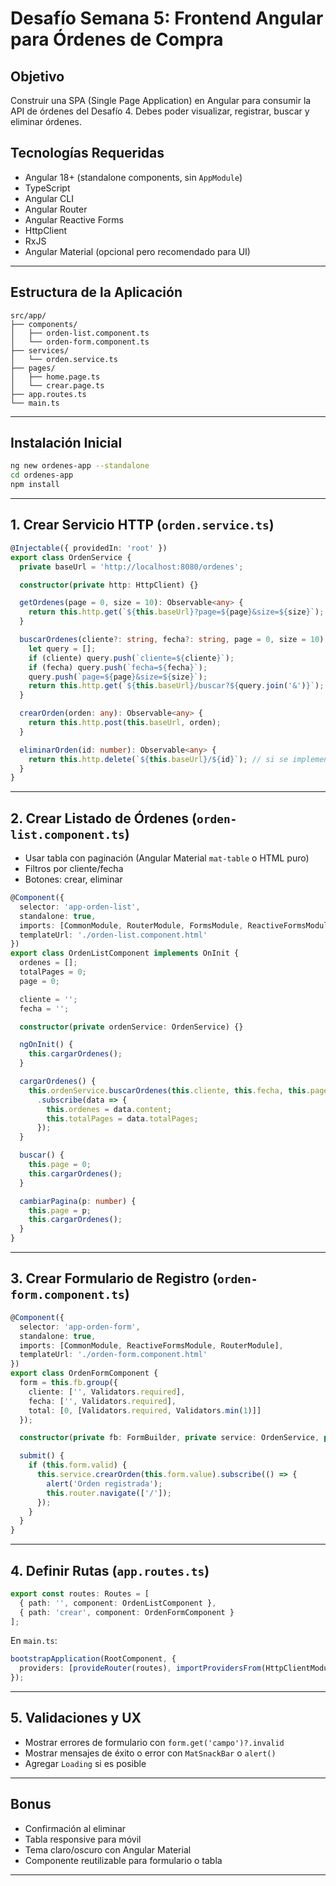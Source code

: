 # Desafío Semana 5: Frontend Angular para Órdenes de Compra

## Objetivo
Construir una SPA (Single Page Application) en Angular para consumir la API de órdenes del Desafío 4. Debes poder visualizar, registrar, buscar y eliminar órdenes.

## Tecnologías Requeridas
- Angular 18+ (standalone components, sin `AppModule`)
- TypeScript
- Angular CLI
- Angular Router
- Angular Reactive Forms
- HttpClient
- RxJS
- Angular Material (opcional pero recomendado para UI)

---

## Estructura de la Aplicación
```
src/app/
├── components/
│   ├── orden-list.component.ts
│   └── orden-form.component.ts
├── services/
│   └── orden.service.ts
├── pages/
│   ├── home.page.ts
│   └── crear.page.ts
├── app.routes.ts
└── main.ts
```

---

## Instalación Inicial
```bash
ng new ordenes-app --standalone
cd ordenes-app
npm install
```

---

## 1. Crear Servicio HTTP (`orden.service.ts`)
```ts
@Injectable({ providedIn: 'root' })
export class OrdenService {
  private baseUrl = 'http://localhost:8080/ordenes';

  constructor(private http: HttpClient) {}

  getOrdenes(page = 0, size = 10): Observable<any> {
    return this.http.get(`${this.baseUrl}?page=${page}&size=${size}`);
  }

  buscarOrdenes(cliente?: string, fecha?: string, page = 0, size = 10): Observable<any> {
    let query = [];
    if (cliente) query.push(`cliente=${cliente}`);
    if (fecha) query.push(`fecha=${fecha}`);
    query.push(`page=${page}&size=${size}`);
    return this.http.get(`${this.baseUrl}/buscar?${query.join('&')}`);
  }

  crearOrden(orden: any): Observable<any> {
    return this.http.post(this.baseUrl, orden);
  }

  eliminarOrden(id: number): Observable<any> {
    return this.http.delete(`${this.baseUrl}/${id}`); // si se implementa
  }
}
```

---

## 2. Crear Listado de Órdenes (`orden-list.component.ts`)
- Usar tabla con paginación (Angular Material `mat-table` o HTML puro)
- Filtros por cliente/fecha
- Botones: crear, eliminar

```ts
@Component({
  selector: 'app-orden-list',
  standalone: true,
  imports: [CommonModule, RouterModule, FormsModule, ReactiveFormsModule, HttpClientModule],
  templateUrl: './orden-list.component.html'
})
export class OrdenListComponent implements OnInit {
  ordenes = [];
  totalPages = 0;
  page = 0;

  cliente = '';
  fecha = '';

  constructor(private ordenService: OrdenService) {}

  ngOnInit() {
    this.cargarOrdenes();
  }

  cargarOrdenes() {
    this.ordenService.buscarOrdenes(this.cliente, this.fecha, this.page)
      .subscribe(data => {
        this.ordenes = data.content;
        this.totalPages = data.totalPages;
      });
  }

  buscar() {
    this.page = 0;
    this.cargarOrdenes();
  }

  cambiarPagina(p: number) {
    this.page = p;
    this.cargarOrdenes();
  }
}
```

---

## 3. Crear Formulario de Registro (`orden-form.component.ts`)
```ts
@Component({
  selector: 'app-orden-form',
  standalone: true,
  imports: [CommonModule, ReactiveFormsModule, RouterModule],
  templateUrl: './orden-form.component.html'
})
export class OrdenFormComponent {
  form = this.fb.group({
    cliente: ['', Validators.required],
    fecha: ['', Validators.required],
    total: [0, [Validators.required, Validators.min(1)]]
  });

  constructor(private fb: FormBuilder, private service: OrdenService, private router: Router) {}

  submit() {
    if (this.form.valid) {
      this.service.crearOrden(this.form.value).subscribe(() => {
        alert('Orden registrada');
        this.router.navigate(['/']);
      });
    }
  }
}
```

---

## 4. Definir Rutas (`app.routes.ts`)
```ts
export const routes: Routes = [
  { path: '', component: OrdenListComponent },
  { path: 'crear', component: OrdenFormComponent }
];
```

En `main.ts`:
```ts
bootstrapApplication(RootComponent, {
  providers: [provideRouter(routes), importProvidersFrom(HttpClientModule)]
});
```

---

## 5. Validaciones y UX
- Mostrar errores de formulario con `form.get('campo')?.invalid`
- Mostrar mensajes de éxito o error con `MatSnackBar` o `alert()`
- Agregar `Loading` si es posible

---

## Bonus
- Confirmación al eliminar
- Tabla responsive para móvil
- Tema claro/oscuro con Angular Material
- Componente reutilizable para formulario o tabla

---

